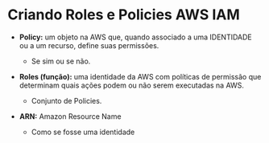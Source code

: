 # Criando Roles e Policies AWS IAM
- **Policy:** um objeto na AWS que, quando associado a uma IDENTIDADE ou a um recurso, define suas permissões.
	- Se sim ou se não.
- **Roles (função):** uma identidade da AWS com políticas de permissão que determinam quais ações podem ou não serem executadas na AWS.
	- Conjunto de Policies.

- **ARN:** Amazon Resource Name
	- Como se fosse uma identidade
